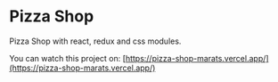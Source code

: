 # Pizza Shop

Pizza Shop with react, redux and css modules.

You can watch this project on: [https://pizza-shop-marats.vercel.app/](https://pizza-shop-marats.vercel.app/)
